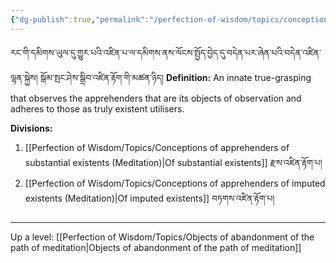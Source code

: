 ```yaml
---
{"dg-publish":true,"permalink":"/perfection-of-wisdom/topics/conceptions-of-apprehenders-meditation/"}
---
```


རང་གི་དམིགས་ཡུལ་དུ་གྱུར་པའི་འཛིན་པ་ལ་དམིགས་ནས་ལོངས་སྤྱོད་བྱེད་དུ་བདེན་པར་ཞེན་པའི་བདེན་འཛིན་ལྷན་སྐྱེས། སྒོམ་སྤང་ཤེས་སྒྲིབ་འཛིན་རྟོག་གི་མཚན་ཉིད།
**Definition:** An innate true-grasping that observes the apprehenders that are its objects of observation and adheres to those as truly existent utilisers.

**Divisions:**
1. [[Perfection of Wisdom/Topics/Conceptions of apprehenders of substantial existents (Meditation)\|Of substantial existents]] རྫས་འཛིན་རྟོག་པ།
2. [[Perfection of Wisdom/Topics/Conceptions of apprehenders of imputed existents (Meditation)\|Of imputed existents]] བཏགས་འཛིན་རྟོག་པ།

---
Up a level: [[Perfection of Wisdom/Topics/Objects of abandonment of the path of meditation\|Objects of abandonment of the path of meditation]]